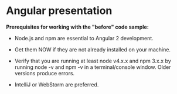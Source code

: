 # Angular presentation

**Prerequisites for working with the "before" code sample:**

  * Node.js and npm are essential to Angular 2 development.

  * Get them NOW if they are not already installed on your machine.
  
  * Verify that you are running at least node v4.x.x and npm 3.x.x by running node -v and npm -v in a terminal/console window. Older versions produce errors.

  * IntelliJ or WebStorm are preferred.
